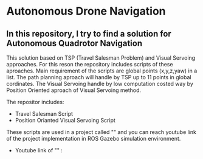 # Autonomous Drone Navigation

## In this repository, I try to find a solution for Autonomous Quadrotor Navigation 
This solution based on TSP (Travel Salesman Problem) and Visual Servoing approaches. For this reson the repository includes scripts of these aproaches.
Main requirement of the scripts are global points (x,y,z,yaw) in a list. The path planning aproach will handle by TSP up to 11 points in global cordinates. The Visual Servoing handle by low computation costed way by Position Oriented aproach of Visual Servoing method. 

The repositor includes:
-  Travel Salesman Script
-  Position Orianted Visual Servoing Script

These scripts are used in a project called "" and you can reach youtube link of the project implementation in ROS Gazebo simulation environment.
- Youtube link of "" : 
